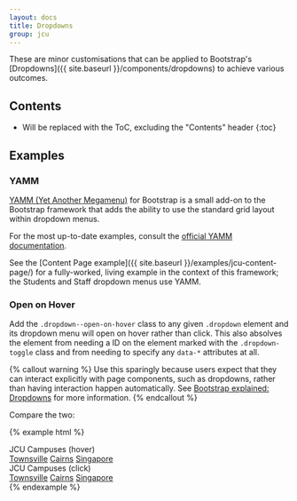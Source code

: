 ```yaml
---
layout: docs
title: Dropdowns
group: jcu
---
```


These are minor customisations that can be applied to Bootstrap's
[Dropdowns]({{ site.baseurl }}/components/dropdowns) to achieve various outcomes.

## Contents

* Will be replaced with the ToC, excluding the "Contents" header
{:toc}

## Examples

### YAMM

[YAMM (Yet Another Megamenu)](https://github.com/geedmo/yamm3) for Bootstrap is
a small add-on to the Bootstrap framework that adds the ability to use the
standard grid layout within dropdown menus.

For the most up-to-date examples, consult the [official YAMM
documentation](https://geedmo.github.io/yamm3/).

See the [Content Page example]({{ site.baseurl }}/examples/jcu-content-page/)
for a fully-worked, living example in the context of this framework; the
Students and Staff dropdown menus use YAMM.

### Open on Hover

Add the `.dropdown--open-on-hover` class to any given `.dropdown` element and
its dropdown menu will open on hover rather than click.  This also absolves the
element from needing a ID on the element marked with the ``.dropdown-toggle``
class and from needing to specify any ``data-*`` attributes at all.

{% callout warning %}
Use this sparingly because users expect that they can interact explicitly with
page components, such as dropdowns, rather than having interaction happen
automatically. See [Bootstrap explained:
Dropdowns](http://markdotto.com/2012/02/27/bootstrap-explained-dropdowns/) for
more information.
{% endcallout %}

Compare the two:

{% example html %}
<div class="btn-group">
  <div class="btn-group">
    <div class="dropdown dropdown--open-on-hover">
      <a class="btn btn-secondary dropdown-toggle" id="dropdownmenu-button1" data-target="dropdown" aria-haspopup="true" aria-expanded="false">JCU Campuses (hover)</a>
      <div class="dropdown-menu" role="menu" aria-labelledby="dropdownmenu-button1">
        <a class="dropdown-item" href="#" role="menuitem">Townsville</a>
        <a class="dropdown-item" href="#" role="menuitem">Cairns</a>
        <a class="dropdown-item" href="#" role="menuitem">Singapore</a>
      </div>
    </div>
  </div>

  <div class="btn-group">
    <div class="dropdown">
      <a class="btn btn-secondary dropdown-toggle" id="dropdownmenu-button2" data-toggle="dropdown" aria-haspopup="true" aria-expanded="false">JCU Campuses (click)</a>
      <div class="dropdown-menu" role="menu" aria-labelledby="dropdownmenu-button2">
        <a class="dropdown-item" href="#" role="menuitem">Townsville</a>
        <a class="dropdown-item" href="#" role="menuitem">Cairns</a>
        <a class="dropdown-item" href="#" role="menuitem">Singapore</a>
      </div>
    </div>
  </div>
</div>
{% endexample %}

